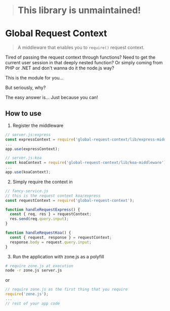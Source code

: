 > # This library is unmaintained!

# Global Request Context
> A middleware that enables you to `require()` request context.

Tired of passing the request context through functions?
Need to get the current user session in that deeply nested function?
Or simply coming from PHP or .NET and don't wanna do it the node.js way?

This is the module for you...


But seriously, why?


The easy answer is... Just because you can!

## How to use

1. Register the middleware
```javascript
// server.js:express
const expressContext = require('global-request-context/lib/express-middleware');
...
app.use(expressContext);
```

```javascript
// server.js:koa
const koaContext = require('global-request-context/lib/koa-middleware');
...
app.use(koaContext);
```

2. Simply require the context in
```javascript
// fancy-service.js
// this is the request context koa/express
const requestContext = require('global-request-context');

function handleRequestExpress() {
  const { req, res } = requestContext;
  res.send(req.query.input);
}

function handleRequestKoa() {
  const { request, response } = requestContext;
  response.body = request.query.input;
}
```

3. Run the application with zone.js as a polyfill
```sh
# require zone.js at execution
node -r zone.js server.js
```

or

```javascript
// require zone.js as the first thing that you require
require('zone.js');
...
// rest of your app code
```
